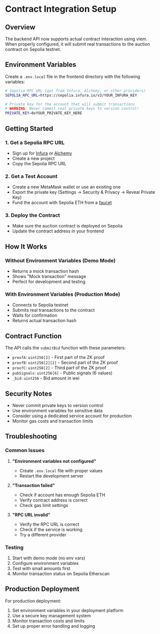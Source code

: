 # Contract Integration Setup

## Overview

The backend API now supports actual contract interaction using viem. When properly configured, it will submit real transactions to the auction contract on Sepolia testnet.

## Environment Variables

Create a `.env.local` file in the frontend directory with the following variables:

```bash
# Sepolia RPC URL (get from Infura, Alchemy, or other providers)
SEPOLIA_RPC_URL=https://sepolia.infura.io/v3/YOUR_INFURA_KEY

# Private key for the account that will submit transactions
# WARNING: Never commit real private keys to version control!
PRIVATE_KEY=0xYOUR_PRIVATE_KEY_HERE
```

## Getting Started

### 1. Get a Sepolia RPC URL
- Sign up for [Infura](https://infura.io/) or [Alchemy](https://alchemy.com/)
- Create a new project
- Copy the Sepolia RPC URL

### 2. Get a Test Account
- Create a new MetaMask wallet or use an existing one
- Export the private key (Settings → Security & Privacy → Reveal Private Key)
- Fund the account with Sepolia ETH from a [faucet](https://sepoliafaucet.com/)

### 3. Deploy the Contract
- Make sure the auction contract is deployed on Sepolia
- Update the contract address in your frontend

## How It Works

### Without Environment Variables (Demo Mode)
- Returns a mock transaction hash
- Shows "Mock transaction" message
- Perfect for development and testing

### With Environment Variables (Production Mode)
- Connects to Sepolia testnet
- Submits real transactions to the contract
- Waits for confirmation
- Returns actual transaction hash

## Contract Function

The API calls the `submitBid` function with these parameters:
- `proofA`: `uint256[2]` - First part of the ZK proof
- `proofB`: `uint256[2][2]` - Second part of the ZK proof  
- `proofC`: `uint256[2]` - Third part of the ZK proof
- `pubSignals`: `uint256[6]` - Public signals (6 values)
- `_bid`: `uint256` - Bid amount in wei

## Security Notes

- Never commit private keys to version control
- Use environment variables for sensitive data
- Consider using a dedicated service account for production
- Monitor gas costs and transaction limits

## Troubleshooting

### Common Issues

1. **"Environment variables not configured"**
   - Create `.env.local` file with proper values
   - Restart the development server

2. **"Transaction failed"**
   - Check if account has enough Sepolia ETH
   - Verify contract address is correct
   - Check gas limit settings

3. **"RPC URL invalid"**
   - Verify the RPC URL is correct
   - Check if the service is working
   - Try a different provider

### Testing

1. Start with demo mode (no env vars)
2. Configure environment variables
3. Test with small amounts first
4. Monitor transaction status on Sepolia Etherscan

## Production Deployment

For production deployment:
1. Set environment variables in your deployment platform
2. Use a secure key management system
3. Monitor transaction costs and limits
4. Set up proper error handling and logging
